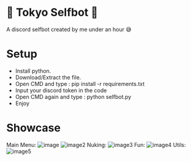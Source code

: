 # 🎁 Tokyo Selfbot 🎁
A discord selfbot created by me under an hour 😅

# Setup
- Install python.
- Download/Extract the file.
- Open CMD and type : pip install -r requirements.txt
- Input your discord token in the code
- Open CMD again and type : python selfbot.py
- Enjoy

# Showcase

Main Menu:
![image](https://user-images.githubusercontent.com/121040605/208889166-26d650db-e60a-4d7f-9fba-dff2744a7c5c.png)
![image2](https://user-images.githubusercontent.com/121040605/208889520-f6cd4234-78eb-489b-9a63-d28afd07f449.png)
Nuking:
![image3](https://user-images.githubusercontent.com/121040605/208889527-a3e37464-664e-4589-8b35-8af603398131.png)
Fun:
![image4](https://user-images.githubusercontent.com/121040605/208889533-e5606a06-792a-4260-85df-ab577117f48e.png)
Utils:
![image5](https://user-images.githubusercontent.com/121040605/208889535-db90818d-e12c-40fa-99b0-8aa32721ed11.png)
